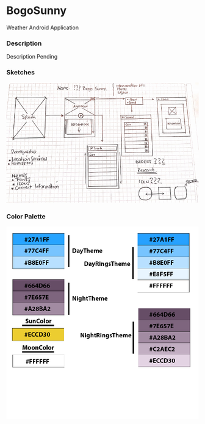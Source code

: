 # BogoSunny

Weather Android Application

### Description

Description Pending 

### Sketches

 ![First Sketch of the Application](first_sketch.PNG)

### Color Palette

 ![Color Palette](color_palette.PNG)
